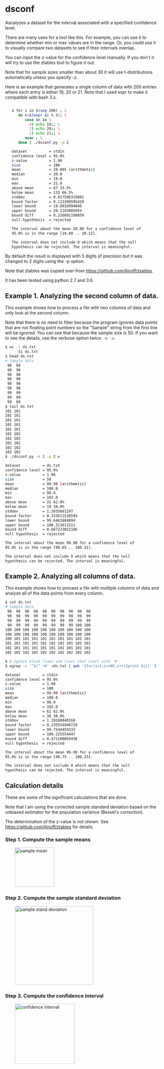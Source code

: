 # dsconf
Aanalyzes a dataset for the interval associated with a specified confidence level.

There are many uses for a tool like this. For example, you can use it
to determine whether min or max values are in the range. Or, you could
use it to visually compare two datasets to see if their intervals
overlap.

You can input the z-value for the confidence level manually. If you don't
it will try to use the ztables tool to figure it out.

Note that for sample sizes smaller than about 30 it will use t-distributions
automatically unless you specify -z.

Here is an example that generates a single column of data with 200
entries where each entry is either 19, 20 or 21. Note that I used expr
to make it compatible with bash 3.x.
```bash

   $ for i in $(seq 200) ; \
      do n=$(expr $i % 3); \
         case $n in \
           0) echo 19;; \
           1) echo 20;; \
           2) echo 21;; \
         esac ; \
      done | ./dsconf.py -p 2

   dataset          = stdin
   confidence level = 95.0%
   z-value          = 1.96
   size             = 200
   mean             = 20.005 (arithmetic)
   median           = 20.0
   min              = 19.0
   max              = 21.0
   above mean       = 67 33.5%
   below mean       = 133 66.5%
   stddev           = 0.817506319801
   bound factor     = 0.113300595429
   lower bound      = 19.8916994046
   upper bound      = 20.1183005954
   bound diff       = 0.226601190859
   null hypothesis  = rejected

   The interval about the mean 20.00 for a confidence level of
   95.0% is in the range [19.89 .. 20.12].

   The interval does not include 0 which means that the null
   hypothesis can be rejected. The interval is meaningful.
```
By default the result is displayed with 5 digits of precision but it was
changed to 2 digits using the -p option.

Note that ztables was copied over from https://github.com/jlinoff/ztables.

It has been tested using python 2.7 and 3.6.

## Example 1. Analyzing the second column of data.
This example shows how to process a file with two columns of data
and only look at the second column.

Note that there is no need to filter because the program ignores
data points that are not floating point numbers so the "Sample"
string from the first line will be ignored. You can see that because
the sample size is 50. If you want to see the details, use the verbose
option twice: `-v -v`.

```bash
$ wc -l ds.txt
      51 ds.txt
$ head ds.txt
# Sample data
 98  98
 98  98
 98  98
 98  98
 98  98
 98  98
 99  99
 99  99
 99  99
$ tail ds.txt
101 101
101 101
101 101
101 101
101 101
102 102
102 102
102 102
102 102
102 102
$ ./dsconf.py -k 2 -p 2 x

dataset          = ds.txt
confidence level = 95.0%
z-value          = 1.96
size             = 50
mean             = 99.98 (arithmetic)
median           = 100.0
min              = 98.0
max              = 102.0
above mean       = 31 62.0%
below mean       = 19 38.0%
stddev           = 1.2035661297
bound factor     = 0.333611510593
lower bound      = 99.6463884894
upper bound      = 100.313611511
bound diff       = 0.667223021186
null hypothesis  = rejected

The interval about the mean 99.98 for a confidence level of
95.0% is in the range [99.65 .. 100.31].

The interval does not include 0 which means that the null
hypothesis can be rejected. The interval is meaningful.

```


## Example 2. Analyzing all columns of data.
This example shows how to process a file with multiple columns of data
and analyze all of the data points from every column.

```bash
$ cat ds.txt
# Sample data
 98  98  98  98  98  98  98  98  98  98
 98  98  99  99  99  99  99  99  99  99
 99  99  99  99  99  99  99  99  99  99
 99  99  99  99  99  99  99  99 100 100
100 100 100 100 100 100 100 100 100 100
100 100 100 100 100 100 100 100 100 100
100 101 101 101 101 101 101 101 101 101
101 101 101 101 101 101 101 101 101 101
101 101 101 101 101 101 101 101 101 101
102 102 102 102 102 102 102 102 102 102

$ # Ignore blank lines and lines that start with '#'.
$ egrep -v '^$|^ *#' <ds.txt | awk '{for(i=1;i<=NF;i++){print $i}}' | ./dsconf.py -p 2

dataset          = stdin
confidence level = 95.0%
z-value          = 1.96
size             = 100
mean             = 99.99 (arithmetic)
median           = 100.0
min              = 98.0
max              = 102.0
above mean       = 62 62.0%
below mean       = 38 38.0%
stddev           = 1.20180840168
bound factor     = 0.235554446729
lower bound      = 99.7544455533
upper bound      = 100.225554447
bound diff       = 0.471108893458
null hypothesis  = rejected

The interval about the mean 99.99 for a confidence level of
95.0% is in the range [99.75 .. 100.23].

The interval does not include 0 which means that the null
hypothesis can be rejected. The interval is meaningful.

```

## Calculation details
These are some of the significant calculations that are done.

Note that I am using the corrected sample standard deviation based on
the unbiased estimator for the population variance (Bessel's
correction).

The determination of the z-value is not shown. See
https://github.com/jlinoff/ztables for details.

### Step 1. Compute the sample means

&nbsp;&nbsp;&nbsp;&nbsp;&nbsp;&nbsp;&nbsp;&nbsp;<img src="https://cloud.githubusercontent.com/assets/2991242/21951651/c22f8e9a-d9be-11e6-83d5-ab59b99dd9a7.png" width="128" alt="sample mean">

### Step 2. Compute the sample standard deviation

&nbsp;&nbsp;&nbsp;&nbsp;&nbsp;&nbsp;&nbsp;&nbsp;<img src="https://cloud.githubusercontent.com/assets/2991242/21951652/d12a5a10-d9be-11e6-9cf9-c19fb561c245.png" width="256" alt="sample stand deviation">

### Step 3. Compute the confidence interval

&nbsp;&nbsp;&nbsp;&nbsp;&nbsp;&nbsp;&nbsp;&nbsp;<img src="https://cloud.githubusercontent.com/assets/2991242/21951666/df247646-d9be-11e6-85bd-e54a05846dc4.png" width="196" alt="confidence interval">
